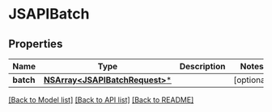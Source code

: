# JSAPIBatch

## Properties
Name | Type | Description | Notes
------------ | ------------- | ------------- | -------------
**batch** | [**NSArray&lt;JSAPIBatchRequest&gt;***](JSAPIBatchRequest.md) |  | [optional] 

[[Back to Model list]](../README.md#documentation-for-models) [[Back to API list]](../README.md#documentation-for-api-endpoints) [[Back to README]](../README.md)


